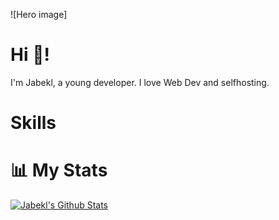 ![Hero image]

# Hi 👋!

I'm Jabekl, a young developer. I love Web Dev and selfhosting.

# Skills 

#  📊 My Stats
[![Jabekl's Github Stats](https://github-readme-stats.vercel.app/api?username=jabekl&show_icons=true&count_private=true&hide=stars)](https://github.com/jabekl)
